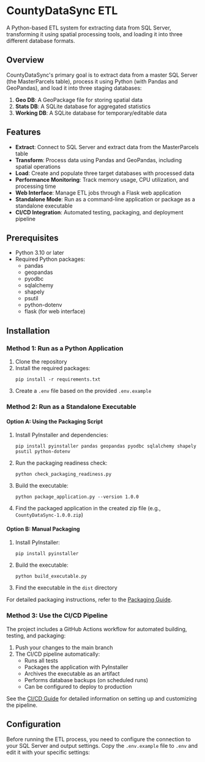 # CountyDataSync ETL

A Python-based ETL system for extracting data from SQL Server, transforming it using spatial processing tools, and loading it into three different database formats.

## Overview

CountyDataSync's primary goal is to extract data from a master SQL Server (the MasterParcels table), process it using Python (with Pandas and GeoPandas), and load it into three staging databases:

1. **Geo DB**: A GeoPackage file for storing spatial data
2. **Stats DB**: A SQLite database for aggregated statistics
3. **Working DB**: A SQLite database for temporary/editable data

## Features

- **Extract**: Connect to SQL Server and extract data from the MasterParcels table
- **Transform**: Process data using Pandas and GeoPandas, including spatial operations
- **Load**: Create and populate three target databases with processed data
- **Performance Monitoring**: Track memory usage, CPU utilization, and processing time
- **Web Interface**: Manage ETL jobs through a Flask web application
- **Standalone Mode**: Run as a command-line application or package as a standalone executable
- **CI/CD Integration**: Automated testing, packaging, and deployment pipeline

## Prerequisites

- Python 3.10 or later
- Required Python packages:
  - pandas
  - geopandas
  - pyodbc
  - sqlalchemy
  - shapely
  - psutil
  - python-dotenv
  - flask (for web interface)

## Installation

### Method 1: Run as a Python Application

1. Clone the repository
2. Install the required packages:
   ```
   pip install -r requirements.txt
   ```
3. Create a `.env` file based on the provided `.env.example`

### Method 2: Run as a Standalone Executable

#### Option A: Using the Packaging Script

1. Install PyInstaller and dependencies:
   ```
   pip install pyinstaller pandas geopandas pyodbc sqlalchemy shapely psutil python-dotenv
   ```
2. Run the packaging readiness check:
   ```
   python check_packaging_readiness.py
   ```
3. Build the executable:
   ```
   python package_application.py --version 1.0.0
   ```
4. Find the packaged application in the created zip file (e.g., `CountyDataSync-1.0.0.zip`)

#### Option B: Manual Packaging

1. Install PyInstaller:
   ```
   pip install pyinstaller
   ```
2. Build the executable:
   ```
   python build_executable.py
   ```
3. Find the executable in the `dist` directory

For detailed packaging instructions, refer to the [Packaging Guide](PACKAGING.md).

### Method 3: Use the CI/CD Pipeline

The project includes a GitHub Actions workflow for automated building, testing, and packaging:

1. Push your changes to the main branch
2. The CI/CD pipeline automatically:
   - Runs all tests
   - Packages the application with PyInstaller
   - Archives the executable as an artifact
   - Performs database backups (on scheduled runs)
   - Can be configured to deploy to production

See the [CI/CD Guide](CI_CD_GUIDE.md) for detailed information on setting up and customizing the pipeline.

## Configuration

Before running the ETL process, you need to configure the connection to your SQL Server and output settings. Copy the `.env.example` file to `.env` and edit it with your specific settings:

